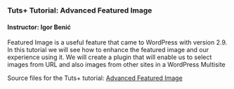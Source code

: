 ### Tuts+ Tutorial: Advanced Featured Image

#### Instructor: Igor Benić

Featured Image is a useful feature that came to WordPress with version 2.9. In this tutorial we will see how to enhance the featured image and our experience using it. We will create a plugin that will enable us to select images from URL and also images from other sites in a WordPress Multisite

Source files for the Tuts+ tutorial: [Advanced Featured Image](http://code.tutsplus.com/tutorials/advanced-featured-image--cms-25182)


 
